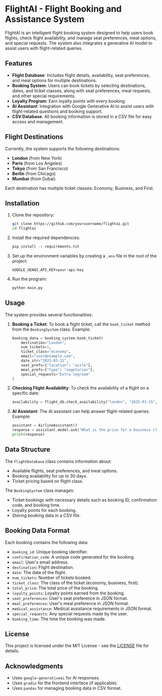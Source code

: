 # FlightAI - Flight Booking and Assistance System

FlightAI is an intelligent flight booking system designed to help users book flights, check flight availability, and manage seat preferences, meal options, and special requests. The system also integrates a generative AI model to assist users with flight-related queries.

## Features
- **Flight Database**: Includes flight details, availability, seat preferences, and meal options for multiple destinations.
- **Booking System**: Users can book tickets by selecting destinations, dates, and ticket classes, along with seat preferences, meal requests, and other special requirements.
- **Loyalty Program**: Earn loyalty points with every booking.
- **AI Assistant**: Integration with Google Generative AI to assist users with flight-related questions and booking support.
- **CSV Database**: All booking information is stored in a CSV file for easy access and management.
  
## Flight Destinations
Currently, the system supports the following destinations:
- **London** (from New York)
- **Paris** (from Los Angeles)
- **Tokyo** (from San Francisco)
- **Berlin** (from Chicago)
- **Mumbai** (from Dubai)

Each destination has multiple ticket classes: Economy, Business, and First.

## Installation

1. Clone the repository:
    ```bash
    git clone https://github.com/yourusername/flightai.git
    cd flightai
    ```

2. Install the required dependencies:
    ```bash
    pip install -r requirements.txt
    ```

3. Set up the environment variables by creating a `.env` file in the root of the project:
    ```plaintext
    GOOGLE_GENAI_API_KEY=your-api-key
    ```

4. Run the program:
    ```bash
    python main.py
    ```

## Usage

The system provides several functionalities:

1. **Booking a Ticket**:
    To book a flight ticket, call the `book_ticket` method from the `BookingSystem` class. Example:
    ```python
    booking_data = booking_system.book_ticket(
        destination="London", 
        num_tickets=1, 
        ticket_class="economy", 
        email="user@example.com", 
        date_str="2025-03-15", 
        seat_prefs={"location": "aisle"}, 
        meal_prefs={"type": "vegetarian"}, 
        special_requests="Extra legroom"
    )
    ```

2. **Checking Flight Availability**:
    To check the availability of a flight on a specific date:
    ```python
    availability = flight_db.check_availability("london", "2025-03-15", "economy")
    ```

3. **AI Assistant**:
    The AI assistant can help answer flight-related queries. Example:
    ```python
    assistant = AirlineAssistant()
    response = assistant.model.ask("What is the price for a business class ticket to London?")
    print(response)
    ```

## Data Structure

The `FlightDatabase` class contains information about:
- Available flights, seat preferences, and meal options.
- Booking availability for up to 30 days.
- Ticket pricing based on flight class.

The `BookingSystem` class manages:
- Ticket bookings with necessary details such as booking ID, confirmation code, and booking time.
- Loyalty points for each booking.
- Storing booking data in a CSV file.

## Booking Data Format

Each booking contains the following data:
- `booking_id`: Unique booking identifier.
- `confirmation_code`: A unique code generated for the booking.
- `email`: User's email address.
- `destination`: Flight destination.
- `date`: The date of the flight.
- `num_tickets`: Number of tickets booked.
- `ticket_class`: The class of the ticket (economy, business, first).
- `total_price`: The total price of the booking.
- `loyalty_points`: Loyalty points earned from the booking.
- `seat_preferences`: User's seat preference in JSON format.
- `meal_preferences`: User's meal preference in JSON format.
- `medical_assistance`: Medical assistance requirements in JSON format.
- `special_requests`: Any special requests made by the user.
- `booking_time`: The time the booking was made.

## License

This project is licensed under the MIT License - see the [LICENSE](LICENSE) file for details.

## Acknowledgments
- Uses `google-generativeai` for AI responses.
- Uses `gradio` for the frontend interface (if applicable).
- Uses `pandas` for managing booking data in CSV format.

